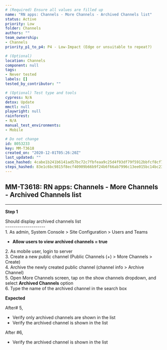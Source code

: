 ```yaml
---
# (Required) Ensure all values are filled up
name: "RN apps: Channels - More Channels - Archived Channels list"
status: Active
priority: Low
folder: Channels
authors: ""
team_ownership: 
- Channels
priority_p1_to_p4: P4 - Low-Impact (Edge or unsuitable to repeat?)

# (Optional)
location: Channels
component: null
tags: 
- Never tested
labels: []
tested_by_contributor: ""

# (Optional) Test type and tools
cypress: N/A
detox: Update
mmctl: null
playwright: null
rainforest: 
- N/A
manual_test_environments: 
- Mobile

# Do not change
id: 8053233
key: MM-T3618
created_on: "2020-12-01T05:26:20Z"
last_updated: ""
case_hashed: 4cabe1b241b6141ad57bc72c7fbfeaa9c25d4f93df79f5912bbfcf8cf7a62f2f3c21a0fe7ff777483364f9667a69d805
steps_hashed: 83e1c6bc9815f8ecf40909b66b9f24b6f66ab7996c13ee015bc14bc232437e84e6baaa1b22438c45e39eda5ba2112c0d
---
```


<!-- (Auto-generated) Based on frontmatter's "key" and "name" -->

## MM-T3618: RN apps: Channels - More Channels - Archived Channels list

---

**Step 1**

Should display archived channels list\
\--------------------\
1\. As admin, System Console > Site Configuration > Users and Teams

- **Allow users to view archived channels = true**

2\. As mobile user, login to server\
3\. Create a new public channel (Public Channels (+) > More Channels > Create)\
4\. Archive the newly created public channel (channel info > Archive Channel)\
5\. Open More Channels screen, tap on the show channels dropdown, and select **Archived Channels** option\
6\. Type the name of the archived channel in the search box

**Expected**

After# 5,

- Verify only archived channels are shown in the list
- Verify the archived channel is shown in the list

After #6,

- Verify the archived channel is shown in the list
